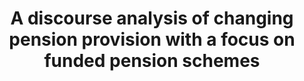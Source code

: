 ---
id: altersvorsorge
title: "A discourse analysis of changing pension provision with a focus on funded pension schemes"
title_project: "A discourse analysis of changing pension provision with a focus on funded pension schemes"
title_short: "Altersvorsorge"
period: "Oct 23 – Mar 24 (6 months)" 
round: "3"
lecture2go: "68033"
uhh_url: "https://www.hcl.uni-hamburg.de/ddlitlab/data-literacy-studierendenprojekte/dritte-foerderrunde/altersvorsorge.html"
students: "Lea-Salome Neserke, Yannick Walter, Sonja Wernicke"
mentor: "Prof. Dr. Marianne Saam"
text: |
    How is financial retirement provision discussed? That is the fundamental question of our research project. More specifically, the topic is the discourse in the public media about financing people after their working lives. Under the question “How has retirement provision been discussed in the last ten years and what significance does capital coverage have in this discourse?” we will search through weekly and daily newspapers and analyze their discussions using a mixed methods approach.

    The background to our question is the shift in retirement provision over the last 30 years from statutory, pay-as-you-go schemes to private, funded schemes. In the 1980s, the statutory pension insurance scheme (GRV) still guaranteed 70 percent of net earnings, but since then the level of protection has fallen to 43 percent. This, among other factors, increases the risk of poverty in later life. The corresponding trend toward “strengthening funded elements in the second and third pillars of old-age provision and abandoning the goal of securing living standards as the objective of statutory pension insurance” is referred to in academic discourse as a paradigm shift. The assumption that the GRV would no longer guarantee living standards was manifested politically at the beginning of the millennium in the Riester pension, the Retirement Assets Act (AVmG) and the Retirement Assets Supplement Act (AVmEG). However, not only can the GRV no longer finance pensions to the same extent as before, but according to the political narrative, its financing will no longer be possible on a purely pay-as-you-go basis in the future; capital funding is one proposed solution. This assumption has become particularly apparent with the introduction of generational capital as a response to the inadequacy of the pay-as-you-go GRV. Because of this development, independent action by private individuals in retirement provision is becoming increasingly relevant. Since such action requires knowledge, which is disseminated through the media, we will examine the public discourse on the topic of retirement provision. We will pay particular attention to the significance of capital coverage. 

    Accordingly, we will use discourse analysis. The analysis will be based on German weekly and daily newspapers, as these reflect public discourse (e.g., taz, Welt Online, Die Zeit, Der Tagesspiegel, Der Spiegel, Die Bild). However, we cannot examine all articles dealing with pensions or retirement provision in the form of close reading, which is why we will use the blended reading method. This complements classical discourse analysis and hermeneutics with text mining techniques. In order to be able to process even larger amounts of data, we are cooperating with the House of Computing and Data Science (HCDS) and using the D-WISE Tool Suite developed by them. This makes it possible to apply manually coded categories to large amounts of data using machine learning without having to read the texts themselves, as is the case with classic close reading. The material obtained is first analyzed using a pattern analysis, which takes temporality into account in the data analysis. We will then conduct a sociological discourse analysis according to Reiner Keller (2011). In this way, we combine classical quantitative approaches such as text mining with the otherwise mostly qualitative research approach of discourse analysis in our analysis. 


    ## References

    Keller, R. (2011). Wissenssoziologische Diskursanalyse – Grundlegung eines Forschungsprogramms. Springer Fachmedien Wiesbaden. DOI: 10.1007/978-3-531-92058-0. 

image: "https://www.hcl.uni-hamburg.de/18288324/altersvorsorge-733x414-400e3e11c933864cbef06aed26c00b401741fe30.jpg"
image_credit: "Steve Buissinne / Pixabay"
---